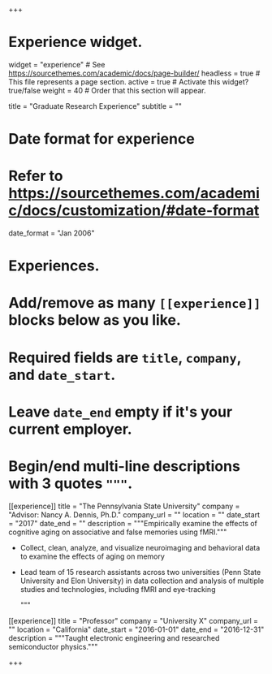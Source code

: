 +++
# Experience widget.
widget = "experience"  # See https://sourcethemes.com/academic/docs/page-builder/
headless = true  # This file represents a page section.
active = true  # Activate this widget? true/false
weight = 40  # Order that this section will appear.

title = "Graduate Research Experience"
subtitle = ""

# Date format for experience
#   Refer to https://sourcethemes.com/academic/docs/customization/#date-format
date_format = "Jan 2006"

# Experiences.
#   Add/remove as many `[[experience]]` blocks below as you like.
#   Required fields are `title`, `company`, and `date_start`.
#   Leave `date_end` empty if it's your current employer.
#   Begin/end multi-line descriptions with 3 quotes `"""`.
[[experience]]
  title = "The Pennsylvania State University"
  company = "Advisor: Nancy A. Dennis, Ph.D."
  company_url = ""
  location = ""
  date_start = "2017"
  date_end = ""
  description = """Empirically examine the effects of cognitive aging on associative and
false memories using fMRI."""

* Collect, clean, analyze, and visualize neuroimaging and behavioral data to examine the effects of aging on memory
* Lead team of 15 research assistants across two universities (Penn State University and Elon University) in data collection and analysis of multiple studies and technologies, including fMRI and eye-tracking

  """

[[experience]]
  title = "Professor"
  company = "University X"
  company_url = ""
  location = "California"
  date_start = "2016-01-01"
  date_end = "2016-12-31"
  description = """Taught electronic engineering and researched semiconductor physics."""

+++
